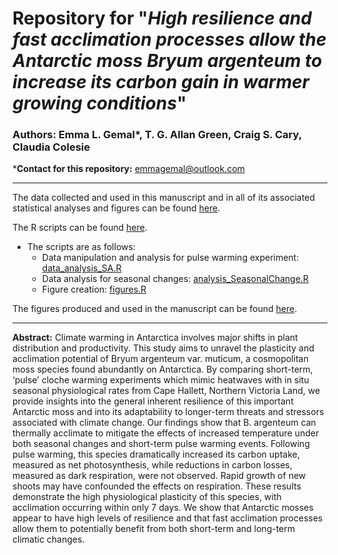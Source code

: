 # Repository for "*High resilience and fast acclimation processes allow the Antarctic moss Bryum argenteum to increase its carbon gain in warmer growing conditions*"

### Authors: Emma L. Gemal*, T. G. Allan Green, Craig S. Cary, Claudia Colesie
***Contact for this repository:** emmagemal@outlook.com

****
The data collected and used in this manuscript and in all of its associated statistical analyses and figures can be found [here](https://github.com/emmagemal/BryumAcclimation/tree/main/Data).

The R scripts can be found [here](https://github.com/emmagemal/BryumAcclimation/tree/main/R_Scripts).
- The scripts are as follows: 
  - Data manipulation and analysis for pulse warming experiment: [data_analysis_SA.R](https://github.com/emmagemal/BryumAcclimation/blob/main/R_Scripts/data_analysis_SA.R)
  - Data analysis for seasonal changes: [analysis_SeasonalChange.R](https://github.com/emmagemal/BryumAcclimation/blob/main/R_Scripts/analysis_SeasonalChange.R)
  - Figure creation: [figures.R](https://github.com/emmagemal/BryumAcclimation/blob/main/R_Scripts/figures.R)

The figures produced and used in the manuscript can be found [here](https://github.com/emmagemal/BryumAcclimation/tree/main/Figures).

****
**Abstract:** Climate warming in Antarctica involves major shifts in plant distribution and productivity. This study aims to unravel the plasticity and acclimation potential of Bryum argenteum var. muticum, a cosmopolitan moss species found abundantly on Antarctica. By comparing short-term, ‘pulse’ cloche warming experiments which mimic heatwaves with in situ seasonal physiological rates from Cape Hallett, Northern Victoria Land, we provide insights into the general inherent resilience of this important Antarctic moss and into its adaptability to longer-term threats and stressors associated with climate change. Our findings show that B. argenteum can thermally acclimate to mitigate the effects of increased temperature under both seasonal changes and short-term pulse warming events. Following pulse warming, this species dramatically increased its carbon uptake, measured as net photosynthesis, while reductions in carbon losses, measured as dark respiration, were not observed. Rapid growth of new shoots may have confounded the effects on respiration. These results demonstrate the high physiological plasticity of this species, with acclimation occurring within only 7 days. We show that Antarctic mosses appear to have high levels of resilience and that fast acclimation processes allow them to potentially benefit from both short-term and long-term climatic changes. 
  

